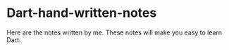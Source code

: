 # Dart-hand-written-notes
Here are the notes written by me. These notes will make you easy to learn Dart.
